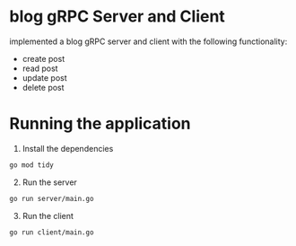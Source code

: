 # blog gRPC Server and Client

implemented a blog gRPC server and client with the following functionality:
- create post
- read post
- update post
- delete post


# Running the application

1. Install the dependencies

```bash
go mod tidy
```

2. Run the server

```bash
go run server/main.go
```

3. Run the client

```bash
go run client/main.go
```